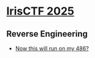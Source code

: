 # [IrisCTF 2025](https://ctftime.org/event/2503)

## Reverse Engineering

* [Now this will run on my 486?](now-this-will-run-on-my-486.md)
